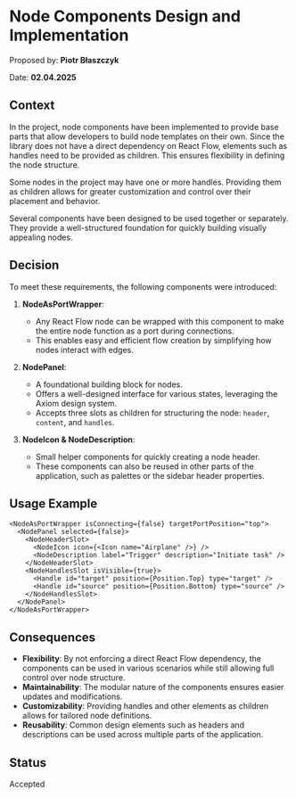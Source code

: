 # Node Components Design and Implementation

Proposed by: **Piotr Błaszczyk**

Date: **02.04.2025**

## Context

In the project, node components have been implemented to provide base parts that allow developers to build node templates on their own. Since the library does not have a direct dependency on React Flow, elements such as handles need to be provided as children. This ensures flexibility in defining the node structure.

Some nodes in the project may have one or more handles. Providing them as children allows for greater customization and control over their placement and behavior.

Several components have been designed to be used together or separately. They provide a well-structured foundation for quickly building visually appealing nodes.

## Decision

To meet these requirements, the following components were introduced:

1. **NodeAsPortWrapper**:

   - Any React Flow node can be wrapped with this component to make the entire node function as a port during connections.
   - This enables easy and efficient flow creation by simplifying how nodes interact with edges.

2. **NodePanel**:

   - A foundational building block for nodes.
   - Offers a well-designed interface for various states, leveraging the Axiom design system.
   - Accepts three slots as children for structuring the node: `header`, `content`, and `handles`.

3. **NodeIcon & NodeDescription**:

   - Small helper components for quickly creating a node header.
   - These components can also be reused in other parts of the application, such as palettes or the sidebar header properties.

## Usage Example

```tsx
<NodeAsPortWrapper isConnecting={false} targetPortPosition="top">
  <NodePanel selected={false}>
    <NodeHeaderSlot>
      <NodeIcon icon={<Icon name="Airplane" />} />
      <NodeDescription label="Trigger" description="Initiate task" />
    </NodeHeaderSlot>
    <NodeHandlesSlot isVisible={true}>
      <Handle id="target" position={Position.Top} type="target" />
      <Handle id="source" position={Position.Bottom} type="source" />
    </NodeHandlesSlot>
  </NodePanel>
</NodeAsPortWrapper>
```

## Consequences

- **Flexibility**: By not enforcing a direct React Flow dependency, the components can be used in various scenarios while still allowing full control over node structure.
- **Maintainability**: The modular nature of the components ensures easier updates and modifications.
- **Customizability**: Providing handles and other elements as children allows for tailored node definitions.
- **Reusability**: Common design elements such as headers and descriptions can be used across multiple parts of the application.

## Status

Accepted
